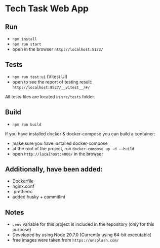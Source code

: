# Tech Task Web App

## Run

- `npm install`
- `npm run start`
- open in the browser `http://localhost:5173/`

## Tests

- `npm run test:ui` (Vitest UI)
- open to see the report of testing result: `http://localhost:9527/__vitest__/#/`

All tests files are located in `src/tests` folder.

## Build

- `npm run build`

If you have installed docker & docker-compose you can build a container:

- make sure you have installed docker-compose
- at the root of the project, run `docker-compose up -d --build`
- open `http://localhost:4000/` in the browser

## Additionally, have been added:

- Dockerfile
- nginx.conf
- .prettierrc
- added husky + commitlint

## Notes

- `.env` variable for this project is included in the repository (only for this purpose)
- Developed by using Node 20.7.0 (Currently using 64-bit executable)
- free images were taken from `https://unsplash.com/`

